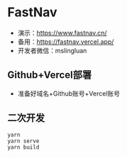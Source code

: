 # FastNav

- 演示：https://www.fastnav.cn/
- 备用：https://fastnav.vercel.app/
- 开发者微信：mslingluan

## Github+Vercel部署
- 准备好域名+Github账号+Vercel账号

## 二次开发
```
yarn
yarn serve
yarn build
```






